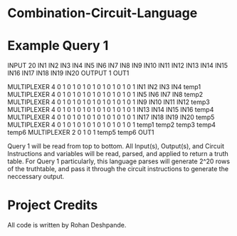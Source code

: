 # Combination-Circuit-Language

# Example Query 1

INPUT 20   IN1 IN2 IN3 IN4 IN5 IN6 IN7 IN8 IN9 IN10 IN11 IN12 IN13 IN14 IN15 IN16 IN17 IN18 IN19 IN20
OUTPUT 1   OUT1

MULTIPLEXER 4   0 1 0 1 0 1 0 1 0 1 0 1 0 1 0 1   IN1 IN2 IN3 IN4           temp1
MULTIPLEXER 4   0 1 0 1 0 1 0 1 0 1 0 1 0 1 0 1   IN5 IN6 IN7 IN8           temp2
MULTIPLEXER 4   0 1 0 1 0 1 0 1 0 1 0 1 0 1 0 1   IN9 IN10 IN11 IN12        temp3
MULTIPLEXER 4   0 1 0 1 0 1 0 1 0 1 0 1 0 1 0 1   IN13 IN14 IN15 IN16       temp4
MULTIPLEXER 4   0 1 0 1 0 1 0 1 0 1 0 1 0 1 0 1   IN17 IN18 IN19 IN20       temp5
MULTIPLEXER 4   0 1 0 1 0 1 0 1 0 1 0 1 0 1 0 1   temp1 temp2 temp3 temp4   temp6
MULTIPLEXER 2   0 1 0 1                           temp5 temp6               OUT1

Query 1 will be read from top to bottom. All Input(s), Output(s), and Circuit Instructions and variables will be read, parsed, and applied to return a truth table. 
For Query 1 particularly, this language parses will generate 2^20 rows of the truthtable, and pass it through the circuit instructions to generate the neccessary
output.

# Project Credits

All code is written by Rohan Deshpande.
